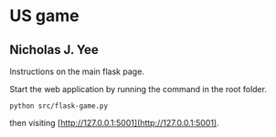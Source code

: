 # US game
## Nicholas J. Yee

Instructions on the main flask page.

Start the web application by running the command in the root folder.

`python src/flask-game.py`

then visiting [http://127.0.0.1:5001](http://127.0.0.1:5001).